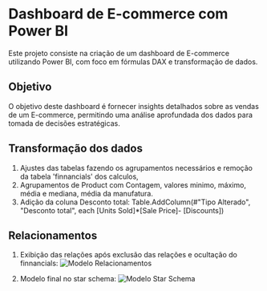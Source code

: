 # Dashboard de E-commerce com Power BI

Este projeto consiste na criação de um dashboard de E-commerce utilizando Power BI, com foco em fórmulas DAX e transformação de dados.

## Objetivo

O objetivo deste dashboard é fornecer insights detalhados sobre as vendas de um E-commerce, permitindo uma análise aprofundada dos dados para tomada de decisões estratégicas.

## Transformação dos dados

1. Ajustes das tabelas fazendo os agrupamentos necessários e remoção da tabela 'finnancials' dos calculos, 
2. Agrupamentos de Product com Contagem, valores minimo, máximo, média e mediana, média da manufatura.
3. Adição da coluna Desconto total: 
    Table.AddColumn(#"Tipo Alterado", "Desconto total", each [Units Sold]*[Sale Price]- [Discounts])

## Relacionamentos

1. Exibição das relações após exclusão das relações e ocultação do finnancials:
![Modelo Relacionamentos](relacoes.jpeg)

2. Modelo final no star schema:
![Modelo Star Schema](starschema.jpeg)